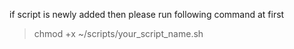 if script is newly added then please run following command at first <br>
> chmod +x ~/scripts/your_script_name.sh